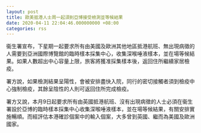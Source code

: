 ```yaml
---
layout: post
title: 歐美抵港人士周一起須到亞博接受檢測並等候結果
date: 2020-04-11 22:04:46.000000000 +08:00
categories: rss
---
```


衞生署宣布，下星期一起要求所有由美國及歐洲其他地區抵港航班、無出現病徵的人需要到亞洲國際博覽館的臨時樣本採集中心，收集深喉唾液樣本，並在場等候結果。如果人數超出中心容量上限，旅客將獲准採集樣本後，返回住所繼續家居檢疫。

署方說，如果檢測結果呈陽性，會被安排盡快入院，同行的密切接觸者須到檢疫中心強制檢疫，其餘呈陰性的人則可返回住所完成檢疫。

署方又說，本月9日起要求所有由英國抵港航班、沒有出現病徵的人士必須在衞生署設於亞博的臨時樣本採集中心收集深喉唾液樣本，並在場等候結果，有關安排實施暢順。而經評估本港確診個案中的輸入個案，大多曾到英國、繼而為美國及歐洲國家。
